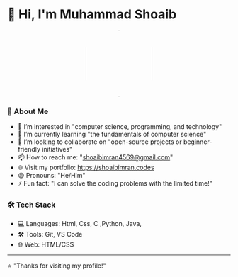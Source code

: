 # 👋 Hi, I'm Muhammad Shoaib 
<p align="center">
  <img src="https://avatars.githubusercontent.com/u/214978766" width="150" style="clip-path: polygon(50% 0%, 100% 25%, 100% 75%, 50% 100%, 0% 75%, 0% 25%);"/>
</p>

### 🌟 About Me
- 👀 I’m interested in "computer science, programming, and technology" 
- 🌱 I’m currently learning "the fundamentals of computer science"
- 💞️ I’m looking to collaborate on "open-source projects or beginner-friendly initiatives"
- 📫 How to reach me: "shoaibimran4569@gmail.com"
- 🌐 Visit my portfolio: https://shoaibimran.codes
- 😄 Pronouns: "He/Him"
- ⚡ Fun fact: "I can solve the coding  problems with the limited time!"

### 🛠️ Tech Stack
- 💻 Languages: Html, Css, C ,Python, Java, 
- 🛠️ Tools: Git, VS Code
- 🌐 Web: HTML/CSS 

---

⭐ "Thanks for visiting my profile!"
